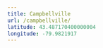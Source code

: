 ```yaml
---
title: Campbellville
url: /campbellville/
latitude: 43.487170400000004
longitude: -79.9821917
---
```

